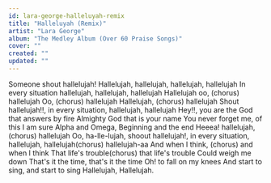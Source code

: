 ```yaml
---
id: lara-george-halleluyah-remix
title: "Halleluyah (Remix)"
artist: "Lara George"
album: "The Medley Album (Over 60 Praise Songs)"
cover: ""
created: ""
updated: ""
---
```


Someone shout hallelujah!
Hallelujah, hallelujah, hallelujah, hallelujah
In every situation hallelujah, hallelujah, hallelujah
Hallelujah oo, (chorus) hallelujah
Oo, (chorus) hallelujah
Hallelujah, (chorus) hallelujah
Shout hallelujah!!, in every situation, hallelujah, hallelujah
Hey!!, you are the God that answers by fire
Almighty God that is your name
You never forget me, of this I am sure
Alpha and Omega, Beginning and the end
Heeea! hallelujah, (chorus) hallelujah
Oo, ha-lle-lujah, shoout hallelujah!, in every situation, hallelujah, hallelujah(chorus) hallelujah-aa
And when I think, (chorus) and when I think
That life's trouble(chorus) that life's trouble
Could weigh me down
That's it the time, that's it the time
Oh! to fall on my knees
And start to sing, and start to sing
Hallelujah, Hallelujah.